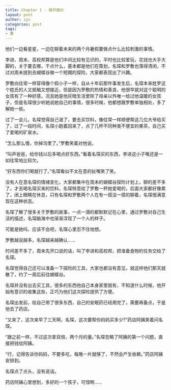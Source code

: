 ```yaml
---
title: Chapter 1 - 揭开面纱
layout: post
auther: zys
categories: post
tags:
- 春
---
```


他们一边看星星，一边在聊着未来的两个月暑假要做点什么比较刺激的事情。

李进、周未、高校邦算是他们中间比较有见识的，平时也比较爱玩，花钱也大手大脚的，关于要去哪，干点什么，基本都是他们在策划，名琛和罗敷也落得清闲，不过对周未提到去蝴蝶谷做一个短期的探险，大家都表现出了兴趣。

罗敷向往常一样穿得像个假小子一样，自从十年前那件事发生后，名琛本来姓罗这个姓氏的人又抵触又想接近，但是因为罗敷的热情和善良，他很早就对这个聪明的女孩有了一种好感，况且她是他灰暗生活里除了母亲以外唯一给过他温暖的女孩子，但是名琛很少听她说她自己的事情，很多时候，他都想跟罗敷单独相处，多了解她一些。

过了一会儿，名琛觉得自己渴了，要去买饮料，像往常一样顺便帮这几位大爷给买了，过了一段时间，名琛小跑着回来了，点了几杯不同种类不便宜的果茶，自己买了爱喝的矿泉水。

“怎么那么慢，你掉沟里了。”罗敷笑着对他说。

“叫声爸爸，给你钱以后多喝点好东西。”看着名琛买的东西，李进这小子嘴还是一如往常地比较欠。

“好东西你们喝就行了。”名琛看似不太在意的扯嘴笑了笑。

没有人在意名琛的情绪变化，大家都集中在周未的蝴蝶谷探险计划上，聊的差不多了，才去喝名琛买来的饮料，名琛特意给了罗敷一杯她爱喝的，后面大家都好像累了，闭上眼睛在休息，只有名琛和罗敷两个人在有一搭没一搭的聊着，名琛很满意现在这种状态。

名琛了解了很多关于罗敷的故事，一点一滴的都默默记在心里，通过罗敷对自己生活的描述，名琛脑海中也渐渐浮现了一个人的样子。

可能是她吗，应该不会吧，名琛心里忍不住地想。

罗敷越说越多，名琛越来越确认……

时间差不多了，周未先开口说的话，叫了李进和高校邦，把准备食物的任务交给了名琛。

名琛觉得自己还可以准备一下探险的工具，大家也都没有意见，就这样他们那天就散了，约了一周后前往蝴蝶谷。

名琛并没有出去买工具，很多的东西他自己本身家里就有，不知道什么时候，他开始有意识的收集这些，正巧为他们这次探险提供了方便。

名琛出发前，给自己带了很多东西，自己的安眠药已经用完了，需要再备点，于是他去了药店。

“又来了，这次来早了三天啊，名琛，这次要帮你妈妈买多少?”药店阿姨笑着问名琛。

“跟之前一样，不过这次拿双倍，两个月的量。”名琛忽略了阿姨的第一个问题，直接把钱给阿姨。

“行，记得告诉你妈妈，不要多吃，每晚一片就够了，不然会产生依赖。”药店阿姨安排到。

名琛点了点头，没有说话。

药店阿姨心里想到，多好的一个孩子，可惜啊……
